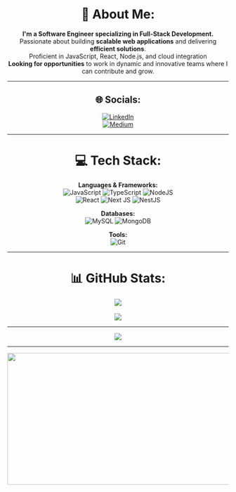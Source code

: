 <div align="center">

# 💫 About Me:
**I'm a Software Engineer specializing in Full-Stack Development.**  
Passionate about building **scalable web applications** and delivering **efficient solutions**.  
Proficient in JavaScript, React, Node.js, and cloud integration
<br>
**Looking for opportunities** to work in dynamic and innovative teams where I can contribute and grow.

---

## 🌐 Socials:
[![LinkedIn](https://img.shields.io/badge/LinkedIn-%230077B5.svg?logo=linkedin&logoColor=white)](www.linkedin.com/in/jungwon-jung-218750232)  
[![Medium](https://img.shields.io/badge/Medium-12100E?logo=medium&logoColor=white)](https://medium.com/@NomardJay)  

---

# 💻 Tech Stack:
**Languages & Frameworks:**  
![JavaScript](https://img.shields.io/badge/javascript-%23323330.svg?style=for-the-badge&logo=javascript&logoColor=%23F7DF1E) 
![TypeScript](https://img.shields.io/badge/typescript-%23007ACC.svg?style=for-the-badge&logo=typescript&logoColor=white) 
![NodeJS](https://img.shields.io/badge/node.js-6DA55F?style=for-the-badge&logo=node.js&logoColor=white)  
![React](https://img.shields.io/badge/react-%2320232a.svg?style=for-the-badge&logo=react&logoColor=%2361DAFB) 
![Next JS](https://img.shields.io/badge/Next-black?style=for-the-badge&logo=next.js&logoColor=white) 
![NestJS](https://img.shields.io/badge/nestjs-%23E0234E.svg?style=for-the-badge&logo=nestjs&logoColor=white)  

**Databases:**  
![MySQL](https://img.shields.io/badge/mysql-4479A1.svg?style=for-the-badge&logo=mysql&logoColor=white) 
![MongoDB](https://img.shields.io/badge/MongoDB-%234ea94b.svg?style=for-the-badge&logo=mongodb&logoColor=white)  

**Tools:**  
![Git](https://img.shields.io/badge/git-%23F05033.svg?style=for-the-badge&logo=git&logoColor=white)

---

# 📊 GitHub Stats:
![](https://github-readme-streak-stats.herokuapp.com/?user=jungwonJung&theme=dark&hide_border=true)<br/>  
![](https://github-readme-stats.vercel.app/api?username=jungwonJung&theme=dark&hide_border=true&include_all_commits=true&count_private=true)<br/>  

---

[![](https://visitcount.itsvg.in/api?id=jungwonJung&icon=0&color=0)](https://visitcount.itsvg.in)

---

<div align="center">
	<a href="https://github.com/devxb/gitanimals">
<img
  src="https://render.gitanimals.org/farms/jungwonJung"
  width="600"
  height="300"
/>
</a>
</div>

<br>
<br>
<br>

</div>


  
